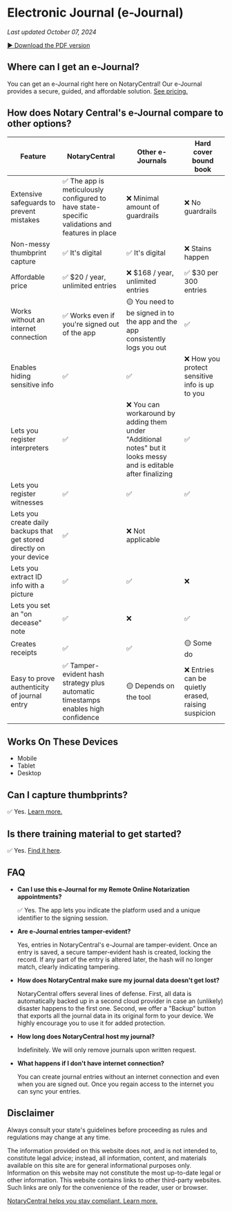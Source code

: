 # Electronic Journal (e-Journal)

_Last updated October 07, 2024_

[▶︎ Download the PDF version](/blog-pdf/ejournal.pdf)

<!--STATE_PICKER-->

## Where can I get an e-Journal?

You can get an e-Journal right here on NotaryCentral! Our e-Journal provides a secure, guided, and affordable solution. [See pricing.](https://www.notarycentral.org/pricing)

## How does Notary Central's e-Journal compare to other options?

| Feature | NotaryCentral | Other e-Journals | Hard cover bound book |
| --- | --- | --- | --- |
| Extensive safeguards to prevent mistakes | ✅ The app is meticulously configured to have state-specific validations and features in place | ❌ Minimal amount of guardrails | ❌ No guardrails |
| Non-messy thumbprint capture | ✅ It's digital | ✅ It's digital | ❌ Stains happen |
| Affordable price | ✅ $20 / year, unlimited entries | ❌ $168 / year, unlimited entries | ✅ $30 per 300 entries |
| Works without an internet connection | ✅ Works even if you're signed out of the app | 🟡 You need to be signed in to the app and the app consistently logs you out | ✅ |
| Enables hiding sensitive info | ✅ | ✅ | ❌ How you protect sensitive info is up to you |
| Lets you register interpreters | ✅ | ❌ You can workaround by adding them under "Additional notes" but it looks messy and is editable after finalizing | ✅ |
| Lets you register witnesses | ✅ | ✅ | ✅ |
| Lets you create daily backups that get stored directly on your device | ✅ | ❌ Not applicable |  |
| Lets you extract ID info with a picture | ✅ | ✅ | ❌ |
| Lets you set an "on decease" note | ✅ | ❌ | ✅ |
| Creates receipts | ✅ | ✅ | 🟡 Some do |
| Easy to prove authenticity of journal entry | ✅ Tamper-evident hash strategy plus automatic timestamps enables high confidence | 🟡 Depends on the tool | ❌ Entries can be quietly erased, raising suspicion |

## Works On These Devices

- Mobile
- Tablet
- Desktop

## Can I capture thumbprints?

✅ Yes. [Learn more.](https://www.notarycentral.org/post/capturing-thumbprints-in-your-e-journal)

## Is there training material to get started?

✅ Yes. [Find it here](https://www.notarycentral.org/training/how-to-use-electronic-journal).

## FAQ

- **Can I use this e-Journal for my Remote Online Notarization appointments?**

  ✅ Yes. The app lets you indicate the platform used and a unique identifier to the signing session.

- **Are e-Journal entries tamper-evident?**

  Yes, entries in NotaryCentral's e-Journal are tamper-evident. Once an entry is saved, a secure tamper-evident hash is created, locking the record. If any part of the entry is altered later, the hash will no longer match, clearly indicating tampering.

- **How does NotaryCentral make sure my journal data doesn't get lost?**

  NotaryCentral offers several lines of defense. First, all data is automatically backed up in a second cloud provider in case an (unlikely) disaster happens to the first one. Second, we offer a "Backup" button that exports all the journal data in its original form to your device. We highly encourage you to use it for added protection.

- **How long does NotaryCentral host my journal?**

  Indefinitely. We will only remove journals upon written request.

- **What happens if I don't have internet connection?**

  You can create journal entries without an internet connection and even when you are signed out. Once you regain access to the internet you can sync your entries.
  
## Disclaimer

Always consult your state's guidelines before proceeding as rules and regulations may change at any time.

The information provided on this website does not, and is not intended to, constitute legal advice; instead, all information, content, and materials available on this site are for general informational purposes only. Information on this website may not constitute the most up-to-date legal or other information. This website contains links to other third-party websites. Such links are only for the convenience of the reader, user or browser.

[NotaryCentral helps you stay compliant. Learn more.](/compliance)
